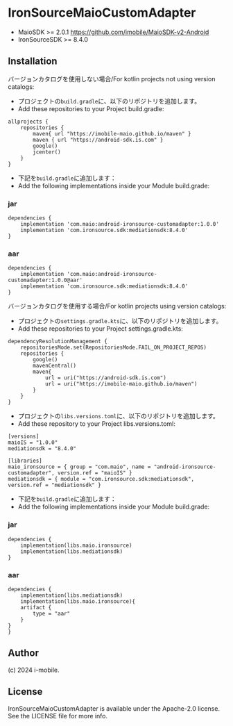 # IronSourceMaioCustomAdapter

- MaioSDK >= 2.0.1 https://github.com/imobile/MaioSDK-v2-Android
- IronSourceSDK >= 8.4.0

## Installation

バージョンカタログを使用しない場合/For kotlin projects not using version catalogs:

- プロジェクトの`build.gradle`に、以下のリポジトリを追加します。
- Add these repositories to your Project build.gradle:

<pre><code>allprojects {
    repositories {
        maven{ url "https://imobile-maio.github.io/maven" }
        maven { url "https://android-sdk.is.com" }
        google()
        jcenter()
    }
}
</pre></code>

- 下記を`build.gradle`に追加します：
- Add the following implementations inside your Module build.grade:

### jar 

<pre><code>dependencies {
    implementation 'com.maio:android-ironsource-customadapter:1.0.0'
    implementation 'com.ironsource.sdk:mediationsdk:8.4.0'
}
</pre></code>

### aar

<pre><code>dependencies {
    implementation 'com.maio:android-ironsource-customadapter:1.0.0@aar'
    implementation 'com.ironsource.sdk:mediationsdk:8.4.0'
}
</pre></code>

 バージョンカタログを使用する場合/For kotlin projects using version catalogs:

- プロジェクトの`settings.gradle.kts`に、以下のリポジトリを追加します。
- Add these repositories to your Project settings.gradle.kts:

<pre><code>dependencyResolutionManagement {
    repositoriesMode.set(RepositoriesMode.FAIL_ON_PROJECT_REPOS)
    repositories {
        google()
        mavenCentral()
        maven{
            url = uri("https://android-sdk.is.com")
            url = uri("https://imobile-maio.github.io/maven")
        }
    }
}
</pre></code>


- プロジェクトの`libs.versions.toml`に、以下のリポジトリを追加します。
- Add these repository to your Project libs.versions.toml:

<pre><code>[versions]
maioIS = "1.0.0"
mediationsdk = "8.4.0"

[libraries]
maio_ironsource = { group = "com.maio", name = "android-ironsource-customadapter", version.ref = "maioIS" }
mediationsdk = { module = "com.ironsource.sdk:mediationsdk", version.ref = "mediationsdk" }
</pre></code>


- 下記を`build.gradle`に追加します：
- Add the following implementations inside your Module build.grade:

### jar 

<pre><code>dependencies {
    implementation(libs.maio.ironsource)
    implementation(libs.mediationsdk)
}
</pre></code>

### aar

<pre><code>dependencies {      
    implementation(libs.mediationsdk) 
    implementation(libs.maio.ironsource){
    artifact {
        type = "aar"
    }
}
}
</pre></code>


## Author

(c) 2024 i-mobile.


## License

IronSourceMaioCustomAdapter is available under the Apache-2.0 license. See the LICENSE file for more info.
